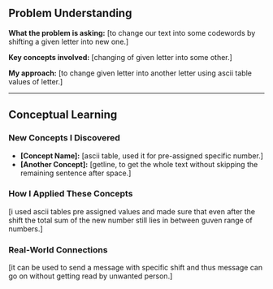 ## Problem Understanding
**What the problem is asking:** [to change our text into some codewords by shifting a given letter into new one.]

**Key concepts involved:** [changing of given letter into some other.]

**My approach:** [to change given letter into another letter using ascii table values of letter.]

---

##  Conceptual Learning

### **New Concepts I Discovered**
- **[Concept Name]:** [ascii table, used it for pre-assigned specific number.]
- **[Another Concept]:** [getline, to get the whole text without skipping the remaining sentence after space.]

### **How I Applied These Concepts**
[i used ascii tables pre assigned values and made sure that even after the shift the total sum of the new number still lies in between guven range of numbers.]

### **Real-World Connections**
[it can be used to send a message with specific shift and thus message can go on without getting read by unwanted person.]
